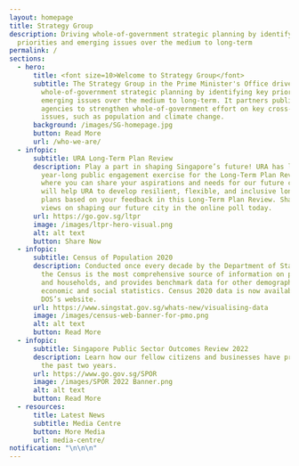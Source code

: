 ```yaml
---
layout: homepage
title: Strategy Group
description: Driving whole-of-government strategic planning by identifying key
  priorities and emerging issues over the medium to long-term
permalink: /
sections:
  - hero:
      title: <font size=10>Welcome to Strategy Group</font>
      subtitle: The Strategy Group in the Prime Minister's Office drives
        whole-of-government strategic planning by identifying key priorities and
        emerging issues over the medium to long-term. It partners public
        agencies to strengthen whole-of-government effort on key cross-cutting
        issues, such as population and climate change.
      background: /images/SG-homepage.jpg
      button: Read More
      url: /who-we-are/
  - infopic:
      subtitle: URA Long-Term Plan Review
      description: Play a part in shaping Singapore’s future! URA has launched a
        year-long public engagement exercise for the Long-Term Plan Review,
        where you can share your aspirations and needs for our future city. This
        will help URA to develop resilient, flexible, and inclusive long-term
        plans based on your feedback in this Long-Term Plan Review. Share your
        views on shaping our future city in the online poll today.
      url: https://go.gov.sg/ltpr
      image: /images/ltpr-hero-visual.png
      alt: alt text
      button: Share Now
  - infopic:
      subtitle: Census of Population 2020
      description: Conducted once every decade by the Department of Statistics (DOS),
        the Census is the most comprehensive source of information on population
        and households, and provides benchmark data for other demographic,
        economic and social statistics. Census 2020 data is now available on
        DOS’s website.
      url: https://www.singstat.gov.sg/whats-new/visualising-data
      image: /images/census-web-banner-for-pmo.png
      alt: alt text
      button: Read More
  - infopic:
      subtitle: Singapore Public Sector Outcomes Review 2022
      description: Learn how our fellow citizens and businesses have progressed over
        the past two years.
      url: https://www.go.gov.sg/SPOR
      image: /images/SPOR 2022 Banner.png
      alt: alt text
      button: Read More
  - resources:
      title: Latest News
      subtitle: Media Centre
      button: More Media
      url: media-centre/
notification: "\n\n\n"
---
```

